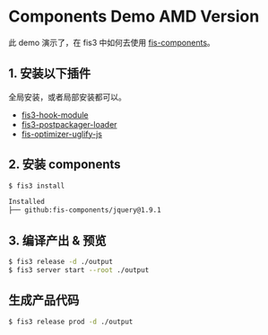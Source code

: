 Components Demo AMD Version
=======================================

此 demo 演示了，在 fis3 中如何去使用 [fis-components](https://github.com/fis-components/components)。

## 1. 安装以下插件
全局安装，或者局部安装都可以。

* [fis3-hook-module](https://github.com/fex-team/fis3-hook-module)
* [fis3-postpackager-loader](https://github.com/fex-team/fis3-postpackager-loader)
* [fis-optimizer-uglify-js](https://github.com/fex-team/fis-optimizer-uglify-js)

## 2. 安装 components

```bash
$ fis3 install

Installed
├── github:fis-components/jquery@1.9.1
```

## 3. 编译产出 & 预览

```bash
$ fis3 release -d ./output
$ fis3 server start --root ./output
```

## 生成产品代码

```bash
$ fis3 release prod -d ./output
```
